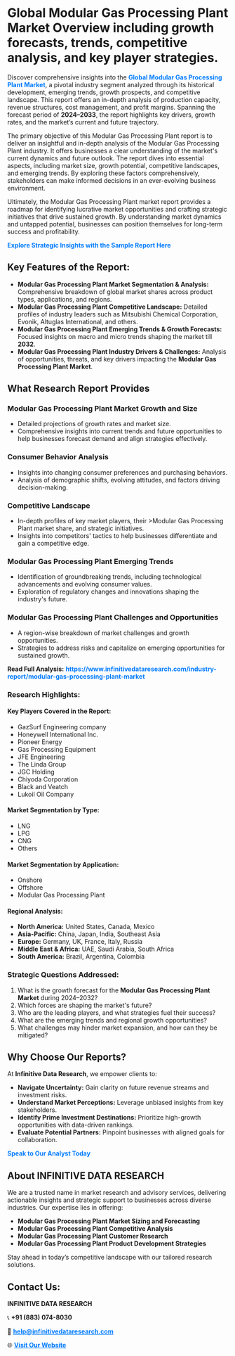 <h1>Global Modular Gas Processing Plant Market Overview including growth forecasts, trends, competitive analysis, and key player strategies.</h1>
<p>
Discover comprehensive insights into the 
<a href="https://www.infinitivedataresearch.com/industry-report/modular-gas-processing-plant-market" rel="dofollow" style="color: #007BFF; text-decoration: none;"><strong>Global Modular Gas Processing Plant Market</strong></a>, a pivotal industry segment analyzed through its historical development, emerging trends, growth prospects, and competitive landscape. This report offers an in-depth analysis of production capacity, revenue structures, cost management, and profit margins. Spanning the forecast period of <strong>2024–2033</strong>, the report highlights key drivers, growth rates, and the market’s current and future trajectory.
</p>
<p>
The primary objective of this Modular Gas Processing Plant report is to deliver an insightful and in-depth analysis of the Modular Gas Processing Plant industry. It offers businesses a clear understanding of the market's current dynamics and future outlook. The report dives into essential aspects, including market size, growth potential, competitive landscapes, and emerging trends. By exploring these factors comprehensively, stakeholders can make informed decisions in an ever-evolving business environment.
</p>
<p>
Ultimately, the Modular Gas Processing Plant market report provides a roadmap for identifying lucrative market opportunities and crafting strategic initiatives that drive sustained growth. By understanding market dynamics and untapped potential, businesses can position themselves for long-term success and profitability.
</p>
<p>
<a href="https://www.infinitivedataresearch.com/request-sample/reportId=102268" style="color: #007BFF; text-decoration: none;"><strong>Explore Strategic Insights with the Sample Report Here</strong></a>
</p>

<h2>Key Features of the Report:</h2>
<ul>
<li><strong>Modular Gas Processing Plant Market Segmentation & Analysis:</strong> Comprehensive breakdown of global market shares across product types, applications, and regions.</li>
<li><strong>Modular Gas Processing Plant Competitive Landscape:</strong> Detailed profiles of industry leaders such as Mitsubishi Chemical Corporation, Evonik, Altuglas International, and others.</li>
<li><strong>Modular Gas Processing Plant Emerging Trends & Growth Forecasts:</strong> Focused insights on macro and micro trends shaping the market till <strong>2032</strong>.</li>
<li><strong>Modular Gas Processing Plant Industry Drivers & Challenges:</strong> Analysis of opportunities, threats, and key drivers impacting the <strong>Modular Gas Processing Plant Market</strong>.</li>
</ul>

<h2>What Research Report Provides</h2>
<h3>Modular Gas Processing Plant Market Growth and Size</h3>
<ul>
<li>Detailed projections of growth rates and market size.</li>
<li>Comprehensive insights into current trends and future opportunities to help businesses forecast demand and align strategies effectively.</li>
</ul>

<h3>Consumer Behavior Analysis</h3>
<ul>
<li>Insights into changing consumer preferences and purchasing behaviors.</li>
<li>Analysis of demographic shifts, evolving attitudes, and factors driving decision-making.</li>
</ul>

<h3>Competitive Landscape</h3>
<ul>
<li>In-depth profiles of key market players, their >Modular Gas Processing Plant market share, and strategic initiatives.</li>
<li>Insights into competitors' tactics to help businesses differentiate and gain a competitive edge.</li>
</ul>

<h3>Modular Gas Processing Plant Emerging Trends</h3>
<ul>
<li>Identification of groundbreaking trends, including technological advancements and evolving consumer values.</li>
<li>Exploration of regulatory changes and innovations shaping the industry's future.</li>
</ul>

<h3>Modular Gas Processing Plant Challenges and Opportunities</h3>
<ul>
<li>A region-wise breakdown of market challenges and growth opportunities.</li>
<li>Strategies to address risks and capitalize on emerging opportunities for sustained growth.</li>
</ul>
<p><strong>Read Full Analysis:</strong> <a href="https://www.infinitivedataresearch.com/industry-report/modular-gas-processing-plant-market" rel="dofollow" style="color: #007BFF; text-decoration: none;"><strong>https://www.infinitivedataresearch.com/industry-report/modular-gas-processing-plant-market</strong></a></p>
<h3>Research Highlights:</h3>
<h4>Key Players Covered in the Report:</h4>
<ul><li>GazSurf Engineering company</li><li>Honeywell International Inc.</li><li>Pioneer Energy</li><li>Gas Processing Equipment</li><li>JFE Engineering</li><li>The Linda Group</li><li>JGC Holding</li><li>Chiyoda Corporation</li><li>Black and Veatch</li><li>Lukoil Oil Company</li></ul>
<h4>Market Segmentation by Type:</h4>
<ul><li>LNG</li><li>LPG</li><li>CNG</li><li>Others</li></ul>
<h4>Market Segmentation by Application:</h4>
<ul><li>Onshore</li><li>Offshore</li><li>Modular Gas Processing Plant</li></ul>

<h4>Regional Analysis:</h4>
<ul>
<li><strong>North America:</strong> United States, Canada, Mexico</li>
<li><strong>Asia-Pacific:</strong> China, Japan, India, Southeast Asia</li>
<li><strong>Europe:</strong> Germany, UK, France, Italy, Russia</li>
<li><strong>Middle East & Africa:</strong> UAE, Saudi Arabia, South Africa</li>
<li><strong>South America:</strong> Brazil, Argentina, Colombia</li>
</ul>

<h3>Strategic Questions Addressed:</h3>
<ol>
<li>What is the growth forecast for the <strong>Modular Gas Processing Plant Market</strong> during 2024–2032?</li>
<li>Which forces are shaping the market's future?</li>
<li>Who are the leading players, and what strategies fuel their success?</li>
<li>What are the emerging trends and regional growth opportunities?</li>
<li>What challenges may hinder market expansion, and how can they be mitigated?</li>
</ol>

<h2>Why Choose Our Reports?</h2>
<p>At <strong>Infinitive Data Research</strong>, we empower clients to:</p>
<ul>
<li><strong>Navigate Uncertainty:</strong> Gain clarity on future revenue streams and investment risks.</li>
<li><strong>Understand Market Perceptions:</strong> Leverage unbiased insights from key stakeholders.</li>
<li><strong>Identify Prime Investment Destinations:</strong> Prioritize high-growth opportunities with data-driven rankings.</li>
<li><strong>Evaluate Potential Partners:</strong> Pinpoint businesses with aligned goals for collaboration.</li>
</ul>
<p><a href="https://www.infinitivedataresearch.com/industry-report/modular-gas-processing-plant-market" rel="dofollow" style="color: #007BFF; text-decoration: none;"><strong>Speak to Our Analyst Today</strong></a></p>

<h2>About INFINITIVE DATA RESEARCH</h2>
<p>We are a trusted name in market research and advisory services, delivering actionable insights and strategic support to businesses across diverse industries. Our expertise lies in offering:</p>
<ul>
<li><strong>Modular Gas Processing Plant Market Sizing and Forecasting</strong></li>
<li><strong>Modular Gas Processing Plant Competitive Analysis</strong></li>
<li><strong>Modular Gas Processing Plant Customer Research</strong></li>
<li><strong>Modular Gas Processing Plant Product Development Strategies</strong></li>
</ul>
<p>Stay ahead in today’s competitive landscape with our tailored research solutions.</p>

<h2>Contact Us:</h2>
<p><strong>INFINITIVE DATA RESEARCH</strong></p>
<p>📞 <strong>+91 (883) 074-8030</strong></p>
<p>📧 <strong><a href="mailto:help@infinitivedataresearch.com" style="color: #007BFF;">help@infinitivedataresearch.com</a></strong></p>
<p>🌐 <strong><a href="https://www.infinitivedataresearch.com" rel="dofollow" style="color: #007BFF;">Visit Our Website</a></strong></p>